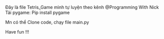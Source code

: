 Đây là file Tetris_Game mình tự luyện theo kênh @Programming With Nick
Tải pygame: Pip install pygame

Mn có thể Clone code, chạy file main.py

Have fun !!!
